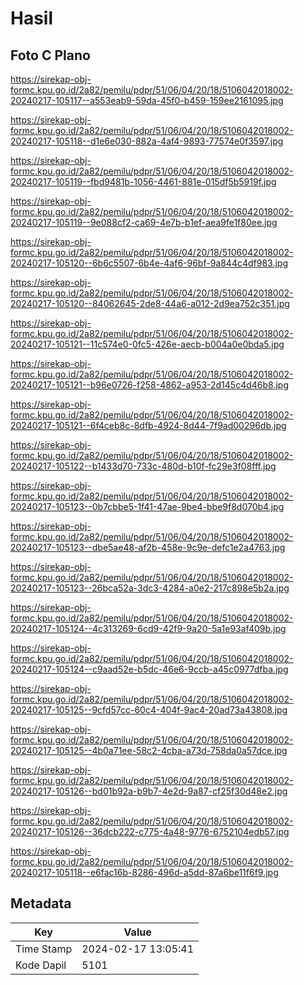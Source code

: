 # Hasil

## Foto C Plano

https://sirekap-obj-formc.kpu.go.id/2a82/pemilu/pdpr/51/06/04/20/18/5106042018002-20240217-105117--a553eab9-59da-45f0-b459-159ee2161095.jpg

https://sirekap-obj-formc.kpu.go.id/2a82/pemilu/pdpr/51/06/04/20/18/5106042018002-20240217-105118--d1e6e030-882a-4af4-9893-77574e0f3597.jpg

https://sirekap-obj-formc.kpu.go.id/2a82/pemilu/pdpr/51/06/04/20/18/5106042018002-20240217-105119--fbd9481b-1056-4461-881e-015df5b5919f.jpg

https://sirekap-obj-formc.kpu.go.id/2a82/pemilu/pdpr/51/06/04/20/18/5106042018002-20240217-105119--9e088cf2-ca69-4e7b-b1ef-aea9fe1f80ee.jpg

https://sirekap-obj-formc.kpu.go.id/2a82/pemilu/pdpr/51/06/04/20/18/5106042018002-20240217-105120--6b6c5507-6b4e-4af6-96bf-9a844c4df983.jpg

https://sirekap-obj-formc.kpu.go.id/2a82/pemilu/pdpr/51/06/04/20/18/5106042018002-20240217-105120--84062645-2de8-44a6-a012-2d9ea752c351.jpg

https://sirekap-obj-formc.kpu.go.id/2a82/pemilu/pdpr/51/06/04/20/18/5106042018002-20240217-105121--11c574e0-0fc5-426e-aecb-b004a0e0bda5.jpg

https://sirekap-obj-formc.kpu.go.id/2a82/pemilu/pdpr/51/06/04/20/18/5106042018002-20240217-105121--b96e0726-f258-4862-a953-2d145c4d46b8.jpg

https://sirekap-obj-formc.kpu.go.id/2a82/pemilu/pdpr/51/06/04/20/18/5106042018002-20240217-105121--6f4ceb8c-8dfb-4924-8d44-7f9ad00296db.jpg

https://sirekap-obj-formc.kpu.go.id/2a82/pemilu/pdpr/51/06/04/20/18/5106042018002-20240217-105122--b1433d70-733c-480d-b10f-fc29e3f08fff.jpg

https://sirekap-obj-formc.kpu.go.id/2a82/pemilu/pdpr/51/06/04/20/18/5106042018002-20240217-105123--0b7cbbe5-1f41-47ae-9be4-bbe9f8d070b4.jpg

https://sirekap-obj-formc.kpu.go.id/2a82/pemilu/pdpr/51/06/04/20/18/5106042018002-20240217-105123--dbe5ae48-af2b-458e-9c9e-defc1e2a4763.jpg

https://sirekap-obj-formc.kpu.go.id/2a82/pemilu/pdpr/51/06/04/20/18/5106042018002-20240217-105123--26bca52a-3dc3-4284-a0e2-217c898e5b2a.jpg

https://sirekap-obj-formc.kpu.go.id/2a82/pemilu/pdpr/51/06/04/20/18/5106042018002-20240217-105124--4c313269-6cd9-42f9-9a20-5a1e93af409b.jpg

https://sirekap-obj-formc.kpu.go.id/2a82/pemilu/pdpr/51/06/04/20/18/5106042018002-20240217-105124--c9aad52e-b5dc-46e6-9ccb-a45c0977dfba.jpg

https://sirekap-obj-formc.kpu.go.id/2a82/pemilu/pdpr/51/06/04/20/18/5106042018002-20240217-105125--9cfd57cc-60c4-404f-9ac4-20ad73a43808.jpg

https://sirekap-obj-formc.kpu.go.id/2a82/pemilu/pdpr/51/06/04/20/18/5106042018002-20240217-105125--4b0a71ee-58c2-4cba-a73d-758da0a57dce.jpg

https://sirekap-obj-formc.kpu.go.id/2a82/pemilu/pdpr/51/06/04/20/18/5106042018002-20240217-105126--bd01b92a-b9b7-4e2d-9a87-cf25f30d48e2.jpg

https://sirekap-obj-formc.kpu.go.id/2a82/pemilu/pdpr/51/06/04/20/18/5106042018002-20240217-105126--36dcb222-c775-4a48-9776-6752104edb57.jpg

https://sirekap-obj-formc.kpu.go.id/2a82/pemilu/pdpr/51/06/04/20/18/5106042018002-20240217-105118--e6fac16b-8286-496d-a5dd-87a6be11f6f9.jpg


## Metadata

| Key        | Value               |
| ---------- | ------------------- |
| Time Stamp | 2024-02-17 13:05:41 |
| Kode Dapil | 5101                |



